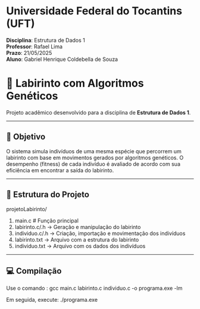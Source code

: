 # Universidade Federal do Tocantins (UFT)

**Disciplina**: Estrutura de Dados 1  
**Professor**: Rafael Lima  
**Prazo**: 21/05/2025  
**Aluno**: Gabriel Henrique Coldebella de Souza    

# 🧬 Labirinto com Algoritmos Genéticos

Projeto acadêmico desenvolvido para a disciplina de **Estrutura de Dados 1**.

---

## 🧠 Objetivo

O sistema simula indivíduos de uma mesma espécie que percorrem um labirinto com base em movimentos gerados por algoritmos genéticos. 
O desempenho (fitness) de cada indivíduo é avaliado de acordo com sua eficiência em encontrar a saída do labirinto.

---

## 🧱 Estrutura do Projeto

projetoLabirinto/
1. main.c # Função principal
2. labirinto.c/.h -> Geração e manipulação do labirinto
3. individuo.c/.h -> Criação, importação e movimentação dos indivíduos
4. labirinto.txt -> Arquivo com a estrutura do labirinto
5. individuo.txt -> Arquivo com os dados dos indivíduos

---

## 💻 Compilação

Use o comando :
gcc main.c labirinto.c individuo.c -o programa.exe -lm

Em seguida, execute:
./programa.exe
